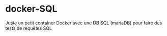 # docker-SQL
Juste un petit container Docker avec une DB SQL (mariaDB) pour faire des tests de requêtes SQL

